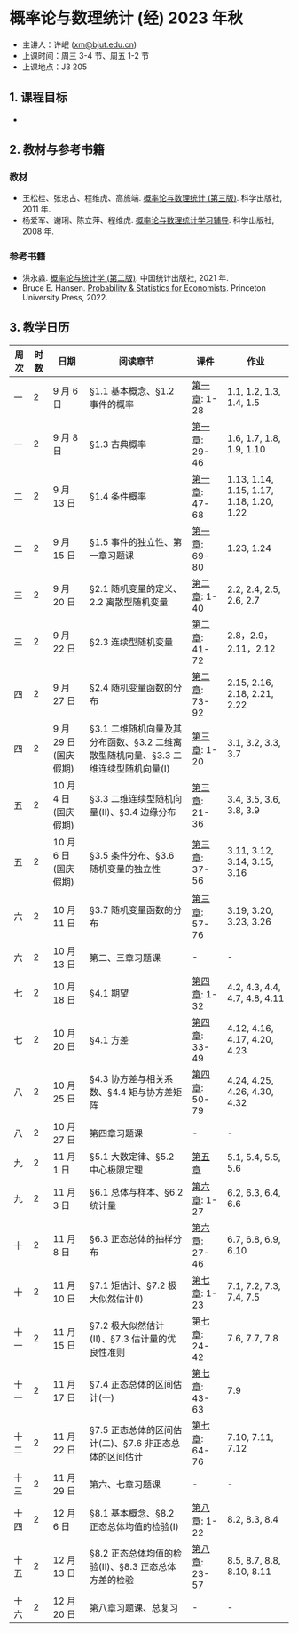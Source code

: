 # 概率论与数理统计 (经) 2023 年秋

+ 主讲人：许岷 (xm@bjut.edu.cn)
+ 上课时间：周三 3-4 节、周五 1-2 节
+ 上课地点：J3 205

## 1. 课程目标

-

## 2. 教材与参考书籍

### 教材
+ 王松桂、张忠占、程维虎、高旅端. [概率论与数理统计 (第三版)](https://book.douban.com/subject/10354547/). 科学出版社, 2011 年.
+ 杨爱军、谢琍、陈立萍、程维虎. [概率论与数理统计学习辅导](https://book.douban.com/subject/35830043/). 科学出版社, 2008 年.

### 参考书籍
+ 洪永淼. [概率论与统计学 (第二版)](https://book.douban.com/subject/35798663/). 中国统计出版社, 2021 年.
+ Bruce E. Hansen. [Probability & Statistics for Economists](https://book.douban.com/subject/35783779/). Princeton University Press, 2022.

## 3. 教学日历

| 周次 | 时数 | 日期 | 阅读章节 | 课件 | 作业 |
| ------------- | ------------- | ------------- | ------------- | ------------- | ------------- |
| 一 | 2 | 9 月 6 日 | §1.1 基本概念、§1.2 事件的概率 | [第一章](https://github.com/xumin1991/Probability-and-Statistics-2023/blob/Min/PPT/%E7%AC%AC%E4%B8%80%E7%AB%A0_%E9%9A%8F%E6%9C%BA%E4%BA%8B%E4%BB%B6.pdf): 1-28 | 1.1, 1.2, 1.3, 1.4, 1.5|
| 一 | 2 | 9 月 8 日 | §1.3 古典概率 | [第一章](https://github.com/xumin1991/Probability-and-Statistics-2023/blob/Min/PPT/%E7%AC%AC%E4%B8%80%E7%AB%A0_%E9%9A%8F%E6%9C%BA%E4%BA%8B%E4%BB%B6.pdf): 29-46 | 1.6, 1.7, 1.8, 1.9, 1.10|
| 二 | 2 | 9 月 13 日 | §1.4 条件概率 | [第一章](https://github.com/xumin1991/Probability-and-Statistics-2023/blob/Min/PPT/%E7%AC%AC%E4%B8%80%E7%AB%A0_%E9%9A%8F%E6%9C%BA%E4%BA%8B%E4%BB%B6.pdf): 47-68 | 1.13, 1.14, 1.15, 1.17, 1.18, 1.20, 1.22 | 
| 二 | 2 | 9 月 15 日 | §1.5 事件的独立性、第一章习题课 | [第一章](https://github.com/xumin1991/Probability-and-Statistics-2023/blob/Min/PPT/%E7%AC%AC%E4%B8%80%E7%AB%A0_%E9%9A%8F%E6%9C%BA%E4%BA%8B%E4%BB%B6.pdf): 69-80 | 1.23, 1.24 |
| 三 | 2 | 9 月 20 日 | §2.1 随机变量的定义、2.2 离散型随机变量 | [第二章](https://github.com/xumin1991/Probability-and-Statistics-2023/blob/Min/PPT/%E7%AC%AC%E4%BA%8C%E7%AB%A0_%E9%9A%8F%E6%9C%BA%E5%8F%98%E9%87%8F.pdf): 1-40 | 2.2, 2.4, 2.5, 2.6, 2.7 |
| 三 | 2 | 9 月 22 日 | §2.3 连续型随机变量  | [第二章](https://github.com/xumin1991/Probability-and-Statistics-2023/blob/Min/PPT/%E7%AC%AC%E4%BA%8C%E7%AB%A0_%E9%9A%8F%E6%9C%BA%E5%8F%98%E9%87%8F.pdf): 41-72 | 2.8，2.9，2.11，2.12 |
| 四 | 2 | 9 月 27 日 | §2.4 随机变量函数的分布| [第二章](https://github.com/xumin1991/Probability-and-Statistics-2023/blob/Min/PPT/%E7%AC%AC%E4%BA%8C%E7%AB%A0_%E9%9A%8F%E6%9C%BA%E5%8F%98%E9%87%8F.pdf): 73-92 | 2.15, 2.16, 2.18, 2.21, 2.22 |
| 四 | 2 | 9 月 29 日 (国庆假期) | §3.1 二维随机向量及其分布函数、§3.2 二维离散型随机向量、§3.3 二维连续型随机向量(I)  | [第三章](https://github.com/xumin1991/Probability-and-Statistics-2023/blob/Min/PPT/%E7%AC%AC%E4%B8%89%E7%AB%A0_%E9%9A%8F%E6%9C%BA%E5%90%91%E9%87%8F.pdf): 1-20 | 3.1, 3.2, 3.3, 3.7 |
| 五 | 2 | 10 月 4 日 (国庆假期) | §3.3 二维连续型随机向量(II)、§3.4 边缘分布 | [第三章](https://github.com/xumin1991/Probability-and-Statistics-2023/blob/Min/PPT/%E7%AC%AC%E4%B8%89%E7%AB%A0_%E9%9A%8F%E6%9C%BA%E5%90%91%E9%87%8F.pdf): 21-36 | 3.4, 3.5, 3.6, 3.8, 3.9 |
| 五 | 2 | 10 月 6 日 (国庆假期) | §3.5 条件分布、§3.6 随机变量的独立性 | [第三章](https://github.com/xumin1991/Probability-and-Statistics-2023/blob/Min/PPT/%E7%AC%AC%E4%B8%89%E7%AB%A0_%E9%9A%8F%E6%9C%BA%E5%90%91%E9%87%8F.pdf): 37-56 | 3.11, 3.12, 3.14, 3.15, 3.16 |
| 六 | 2 | 10 月 11 日| §3.7 随机变量函数的分布 | [第三章](https://github.com/xumin1991/Probability-and-Statistics-2023/blob/Min/PPT/%E7%AC%AC%E4%B8%89%E7%AB%A0_%E9%9A%8F%E6%9C%BA%E5%90%91%E9%87%8F.pdf): 57-76 | 3.19, 3.20, 3.23, 3.26 |
| 六 | 2 | 10 月 13 日| 第二、三章习题课 | - | - |
| 七 | 2 | 10 月 18 日 | §4.1 期望 | [第四章](https://github.com/xumin1991/Probability-and-Statistics-2023/blob/Min/PPT/%E7%AC%AC%E5%9B%9B%E7%AB%A0_%E6%95%B0%E5%AD%97%E7%89%B9%E5%BE%81.pdf): 1-32 | 4.2, 4.3, 4.4, 4.7, 4.8, 4.11 |
| 七 | 2 | 10 月 20 日| §4.1 方差 | [第四章](https://github.com/xumin1991/Probability-and-Statistics-2023/blob/Min/PPT/%E7%AC%AC%E5%9B%9B%E7%AB%A0_%E6%95%B0%E5%AD%97%E7%89%B9%E5%BE%81.pdf): 33-49 | 4.12, 4.16, 4.17, 4.20, 4.23 |
| 八 | 2 | 10 月 25 日 | §4.3 协方差与相关系数、§4.4 矩与协方差矩阵 | [第四章](https://github.com/xumin1991/Probability-and-Statistics-2023/blob/Min/PPT/%E7%AC%AC%E5%9B%9B%E7%AB%A0_%E6%95%B0%E5%AD%97%E7%89%B9%E5%BE%81.pdf): 50-79 | 4.24, 4.25, 4.26, 4.30, 4.32 |
| 八 | 2 | 10 月 27 日| 第四章习题课 | - | - |
| 九 | 2 | 11 月 1 日 | §5.1 大数定律、§5.2 中心极限定理 | [第五章](https://github.com/xumin1991/Probability-and-Statistics-2023/blob/Min/PPT/%E7%AC%AC%E4%BA%94%E7%AB%A0_%E6%9E%81%E9%99%90%E5%AE%9A%E7%90%86.pdf) | 5.1, 5.4, 5.5, 5.6 |
| 九 | 2 | 11 月 3 日 | §6.1 总体与样本、§6.2 统计量 | [第六章](https://github.com/xumin1991/Probability-and-Statistics-2023/blob/Min/PPT/%E7%AC%AC%E5%85%AD%E7%AB%A0_%E6%A0%B7%E6%9C%AC%E4%B8%8E%E7%BB%9F%E8%AE%A1%E9%87%8F.pdf): 1-27 | 6.2, 6.3, 6.4, 6.6 |
| 十 | 2 | 11 月 8 日 | §6.3 正态总体的抽样分布 | [第六章](https://github.com/xumin1991/Probability-and-Statistics-2023/blob/Min/PPT/%E7%AC%AC%E5%85%AD%E7%AB%A0_%E6%A0%B7%E6%9C%AC%E4%B8%8E%E7%BB%9F%E8%AE%A1%E9%87%8F.pdf): 27-46 | 6.7, 6.8, 6.9, 6.10 |
| 十 | 2 | 11 月 10 日 | §7.1 矩估计、§7.2 极大似然估计(I)| [第七章](https://github.com/xumin1991/Probability-and-Statistics-2023/blob/Min/PPT/%E7%AC%AC%E4%B8%83%E7%AB%A0_%E5%8F%82%E6%95%B0%E4%BC%B0%E8%AE%A1.pdf): 1-23 | 7.1, 7.2, 7.3, 7.4, 7.5|
| 十一 | 2 | 11 月 15 日| §7.2 极大似然估计(II)、§7.3 估计量的优良性准则 | [第七章](https://github.com/xumin1991/Probability-and-Statistics-2023/blob/Min/PPT/%E7%AC%AC%E4%B8%83%E7%AB%A0_%E5%8F%82%E6%95%B0%E4%BC%B0%E8%AE%A1.pdf): 24-42 |  7.6, 7.7, 7.8 |
| 十一 | 2 | 11 月 17 日| §7.4 正态总体的区间估计(一) | [第七章](https://github.com/xumin1991/Probability-and-Statistics-2023/blob/Min/PPT/%E7%AC%AC%E4%B8%83%E7%AB%A0_%E5%8F%82%E6%95%B0%E4%BC%B0%E8%AE%A1.pdf): 43-63 | 7.9 |
| 十二 | 2 | 11 月 22 日 | §7.5 正态总体的区间估计(二)、§7.6 非正态总体的区间估计 | [第七章](https://github.com/xumin1991/Probability-and-Statistics-2023/blob/Min/PPT/%E7%AC%AC%E4%B8%83%E7%AB%A0_%E5%8F%82%E6%95%B0%E4%BC%B0%E8%AE%A1.pdf): 64-76 | 7.10, 7.11, 7.12 |
| 十三 | 2 | 11 月 29 日| 第六、七章习题课 | - | - |
| 十四 | 2 | 12 月 6 日 | §8.1 基本概念、§8.2 正态总体均值的检验(I) | [第八章](https://github.com/xumin1991/Probability-and-Statistics-2023/blob/Min/PPT/%E7%AC%AC%E5%85%AB%E7%AB%A0_%E5%81%87%E8%AE%BE%E6%A3%80%E9%AA%8C.pdf): 1-22 | 8.2, 8.3, 8.4 |
| 十五 | 2 | 12 月 13 日| §8.2 正态总体均值的检验(II)、§8.3 正态总体方差的检验 | [第八章](https://github.com/xumin1991/Probability-and-Statistics-2023/blob/Min/PPT/%E7%AC%AC%E5%85%AB%E7%AB%A0_%E5%81%87%E8%AE%BE%E6%A3%80%E9%AA%8C.pdf): 23-57 | 8.5, 8.7, 8.8, 8.10, 8.11 |
| 十六 | 2 | 12 月 20 日| 第八章习题课、总复习 | - | - |
